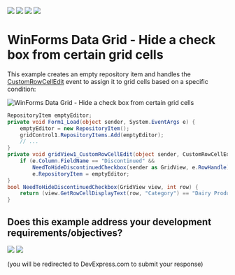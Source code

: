 <!-- default badges list -->
![](https://img.shields.io/endpoint?url=https://codecentral.devexpress.com/api/v1/VersionRange/128629018/24.2.1%2B)
[![](https://img.shields.io/badge/Open_in_DevExpress_Support_Center-FF7200?style=flat-square&logo=DevExpress&logoColor=white)](https://supportcenter.devexpress.com/ticket/details/E693)
[![](https://img.shields.io/badge/📖_How_to_use_DevExpress_Examples-e9f6fc?style=flat-square)](https://docs.devexpress.com/GeneralInformation/403183)
[![](https://img.shields.io/badge/💬_Leave_Feedback-feecdd?style=flat-square)](#does-this-example-address-your-development-requirementsobjectives)
<!-- default badges end -->

# WinForms Data Grid - Hide a check box from certain grid cells

This example creates an empty repository item and handles the [CustomRowCellEdit]() event to assign it to grid cells based on a specific condition:

![WinForms Data Grid - Hide a check box from certain grid cells](https://raw.githubusercontent.com/DevExpress-Examples/how-to-hide-a-check-box-in-a-grid-cell-e693/13.1.4%2B/media/winforms-grid-empty-editor.png)

```csharp
RepositoryItem emptyEditor;
private void Form1_Load(object sender, System.EventArgs e) {
    emptyEditor = new RepositoryItem();
    gridControl1.RepositoryItems.Add(emptyEditor);
    // ...
}
private void gridView1_CustomRowCellEdit(object sender, CustomRowCellEditEventArgs e) {
    if (e.Column.FieldName == "Discontinued" &&
        NeedToHideDiscontinuedCheckbox(sender as GridView, e.RowHandle))
        e.RepositoryItem = emptyEditor;
}
bool NeedToHideDiscontinuedCheckbox(GridView view, int row) {
    return (view.GetRowCellDisplayText(row, "Category") == "Dairy Products");
}
```
<!-- feedback -->
## Does this example address your development requirements/objectives?

[<img src="https://www.devexpress.com/support/examples/i/yes-button.svg"/>](https://www.devexpress.com/support/examples/survey.xml?utm_source=github&utm_campaign=winforms-grid-hide-check-box-from-certain-cells&~~~was_helpful=yes) [<img src="https://www.devexpress.com/support/examples/i/no-button.svg"/>](https://www.devexpress.com/support/examples/survey.xml?utm_source=github&utm_campaign=winforms-grid-hide-check-box-from-certain-cells&~~~was_helpful=no)

(you will be redirected to DevExpress.com to submit your response)
<!-- feedback end -->

